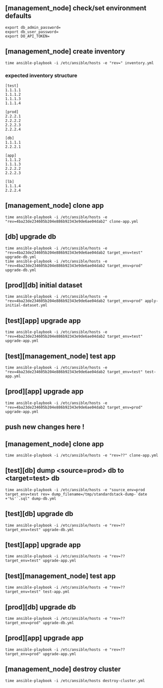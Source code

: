 ## [management_node] check/set environment defaults
```shell
export db_admin_password=
export db_user_password=
export DO_API_TOKEN=
```

## [management_node] create inventory
```shell
time ansible-playbook -i /etc/ansible/hosts -e "rev=" inventory.yml
```
### expected inventory structure
```shell
[test]
1.1.1.1
1.1.1.2
1.1.1.3
1.1.1.4

[prod]
2.2.2.1
2.2.2.2
2.2.2.3
2.2.2.4

[db]
1.1.1.1
2.2.2.1

[app]
1.1.1.2
1.1.1.3
2.2.2.2
2.2.2.3

[lb]
1.1.1.4
2.2.2.4
```
## [management_node] clone app
```shell
time ansible-playbook -i /etc/ansible/hosts -e "rev=4ba23de234605b204e886b92343e9de6ae04dab2" clone-app.yml
```

## [db] upgrade db
```shell
time ansible-playbook -i /etc/ansible/hosts -e "rev=4ba23de234605b204e886b92343e9de6ae04dab2 target_env=test" upgrade-db.yml
time ansible-playbook -i /etc/ansible/hosts -e "rev=4ba23de234605b204e886b92343e9de6ae04dab2 target_env=prod" upgrade-db.yml
```

## [prod][db] initial dataset
```shell
time ansible-playbook -i /etc/ansible/hosts -e "rev=4ba23de234605b204e886b92343e9de6ae04dab2 target_env=prod" apply-initial-dataset.yml
```

## [test][app] upgrade app
```shell
time ansible-playbook -i /etc/ansible/hosts -e "rev=4ba23de234605b204e886b92343e9de6ae04dab2 target_env=test" upgrade-app.yml
```

## [test][management_node] test app
```shell
time ansible-playbook -i /etc/ansible/hosts -e "rev=4ba23de234605b204e886b92343e9de6ae04dab2 target_env=test" test-app.yml
```

## [prod][app] upgrade app
```shell
time ansible-playbook -i /etc/ansible/hosts -e "rev=4ba23de234605b204e886b92343e9de6ae04dab2 target_env=prod" upgrade-app.yml
```

## push new changes here !

## [management_node] clone app
```shell
time ansible-playbook -i /etc/ansible/hosts -e "rev=??" clone-app.yml
```

## [test][db] dump <source=prod> db to <target=test> db
```shell
time ansible-playbook -i /etc/ansible/hosts -e "source_env=prod target_env=test rev= dump_filename=/tmp/standardstack-dump-`date +'%s'`.sql" dump-db.yml
```

## [test][db] upgrade db
```shell
time ansible-playbook -i /etc/ansible/hosts -e "rev=?? target_env=test" upgrade-db.yml
```

## [test][app] upgrade app
```shell
time ansible-playbook -i /etc/ansible/hosts -e "rev=?? target_env=test" upgrade-app.yml
```

## [test][management_node] test app
```shell
time ansible-playbook -i /etc/ansible/hosts -e "rev=?? target_env=test" test-app.yml
```

## [prod][db] upgrade db
```shell
time ansible-playbook -i /etc/ansible/hosts -e "rev=?? target_env=prod" upgrade-db.yml
```

## [prod][app] upgrade app
```shell
time ansible-playbook -i /etc/ansible/hosts -e "rev=?? target_env=prod" upgrade-app.yml
```

## [management_node] destroy cluster
```shell
time ansible-playbook -i /etc/ansible/hosts destroy-cluster.yml
```
